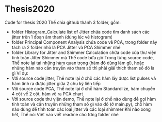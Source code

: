 # Thesis2020
Code for thesis 2020
Thế chia github thành 3 folder, gồm:
- folder Histogram_Calculate list of Jitter chứa code tìm danh sách các jitter trên 1 đoạn âm thanh (dùng lúc vẽ histogram)
- folder Principal Component Analysis chứa code vẽ PCA, trong folder này tách ra 2 folder nhỏ là PCA Jitter và PCA Shimmer nhé
- folder Library for Jitter and Shimmer Calculation chứa code của thư viện tính toán Jitter Shimmer mà Thế code bữa giờ
Trong từng source code, Thế note lại tại những hàm quan trọng (hàm đó dùng làm gì), hoặc những hàm nào cần truyền vào tham số thì phải giải thích tham số đó là gì
Ví dụ:
- Với source code jitter, Thế note lại ở chỗ các hàm lấy được list pulses và hàm tính ra được jitter giữa 2 chu kỳ liên tiếp
- Với source code PCA, Thế note lại ở chỗ hàm Standardlize, hàm chuyển 4 cột về 2 cột, hàm vẽ ra PCA chart
- Với source code thư viện demo, Thế note lại ở chỗ nào dùng để gọi hàm tính toán và cần truyền những tham số gì vào đó (ở main.py), chỗ hàm nào dùng để tính toán các loại jitter
và các loại shimmer
Khi nào xong hết, Thế nói Việt vào viết readme cho từng folder nhé
